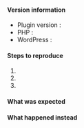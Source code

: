 <!--
Thanks for contributing !

Please note:
- These comments won't show up when you submit your issue.
- Please choose a descriptive title, ex. : "The package did not created my plugin".
- Try to provide as many details as possible on the below list.
- If requesting a new feature, please explain why you'd like to see it added.
-->

#### Version information

* Plugin version : 
* PHP : 
* WordPress : 

#### Steps to reproduce

1. 
2. 
3. 

#### What was expected


#### What happened instead
